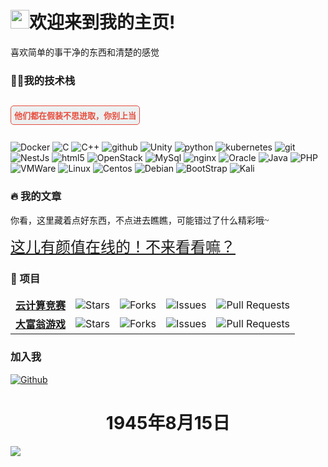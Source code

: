 
<h1><img src="https://emojis.slackmojis.com/emojis/images/1531849430/4246/blob-sunglasses.gif?1531849430" width="30"/>欢迎来到我的主页!</h1>
喜欢简单的事干净的东西和清楚的感觉
<h3 >🧑‍💻我的技术栈 </h3>
<p style="font-size: 13px; font-weight: bold; color: #e74c3c; background-color: #ecf0f1; border: 1px solid #e74c3c; padding: 5px; border-radius: 5px; display: inline-block;">
    他们都在假装不思进取，你别上当
</p>

<p>
  <img alt="Docker" src="https://img.shields.io/badge/-Docker-46a2f1?style=flat-square&logo=docker&logoColor=white" />
    <img alt="C" src="https://img.shields.io/badge/-C语言-2088FF?style=flat-square&logo=C&logoColor=white" />
  <img alt="C++" src="https://img.shields.io/badge/-C++-2088FF?style=flat-square&logo=C&logoColor=white" />
  <img alt="github" src="https://img.shields.io/badge/-github-5849BE?style=flat-square&logo=github&logoColor=white" />
  <img alt="Unity" src="https://img.shields.io/badge/-Unity-311C87?style=flat-square&logo=unity&logoColor=white" />
  <img alt="python" src="https://img.shields.io/badge/-python-B7178C?style=flat-square&logo=python&logoColor=white" />
  <img alt="kubernetes" src="https://img.shields.io/badge/-kubernetes-CC6699?style=flat-square&logo=kubernetes&logoColor=white" />
  <img alt="git" src="https://img.shields.io/badge/-Git-F05032?style=flat-square&logo=git&logoColor=white" />
  <img alt="NestJs" src="https://img.shields.io/badge/-NestJs-ea2845?style=flat-square&logo=nestjs&logoColor=white" />
  <img alt="html5" src="https://img.shields.io/badge/-HTML5-E34F26?style=flat-square&logo=html5&logoColor=white" />
  <img alt="OpenStack" src="https://img.shields.io/badge/-OpenStack-FB542B?style=flat-square&logo=openstack&logoColor=white" />
  <img alt="MySql" src="https://img.shields.io/badge/-MySql-EC4A3F?style=flat-square&logo=MySql&logoColor=white" />
  <img alt="nginx" src="https://img.shields.io/badge/-nginx-50B727?style=flat-square&logo=nginx&logoColor=white" />
  <img alt="Oracle" src="https://img.shields.io/badge/-Oracle-EC4A3F?style=flat-square&logo=oracle&logoColor=white" />
  <img alt="Java" src="https://img.shields.io/badge/-Java-F9A03C?style=flat-square&logo=OpenJDK&logoColor=white" />
  <img alt="PHP" src="https://img.shields.io/badge/-PHP-461f76?style=flat-square&logo=PHP&logoColor=white" />
  <img alt="VMWare" src="https://img.shields.io/badge/-VMWare-d32bdd?style=flat-square&logo=PHP&logoColor=white" />
  <img alt="Linux" src="https://img.shields.io/badge/-Linux-2b40dd?style=flat-square&logo=linux&logoColor=white" />
  <img alt="Centos" src="https://img.shields.io/badge/-Centos-501554?style=flat-square&logo=centos&logoColor=white" />
  <img alt="Debian" src="https://img.shields.io/badge/-Debian-43853d?style=flat-square&logo=Debian&logoColor=white" />
  <img alt="BootStrap" src="https://img.shields.io/badge/-BootStrap-b058b5?style=flat-square&logo=bootstrap&logoColor=white" />
  <img alt="Kali" src="https://img.shields.io/badge/-kali-150808?style=flat-square&logo=kalilinux&logoColor=white" />
</p>
<h3>🔥 我的文章</h3>
<p style="font-family: 'Comic Sans MS', cursive;">
    你看，这里藏着点好东西，不点进去瞧瞧，可能错过了什么精彩哦~
</p>
<p>
    <font size="5" face="Comic Sans MS">
        <a href="https://bytequestor.github.io" target="_blank" style="font-family: 'Comic Sans MS', cursive;">这儿有颜值在线的！不来看看嘛？</a>
    </font>
</p>



<h3>🎁 项目</h3>
<table>
  <thead align="center">
    <tr border: none;>
  <tbody>
    <tr> 
      <td><a href="https://github.com/pzxy-cs/pzxy-cloud-competition"><b>云计算竞赛</b></a></td>
      <td><img alt="Stars" src="https://img.shields.io/github/stars/thmsgbrt/react-simple-pull-to-refresh?style=flat-square&labelColor=343b41"/></td>
      <td><img alt="Forks" src="https://img.shields.io/github/forks/thmsgbrt/react-simple-pull-to-refresh?style=flat-square&labelColor=343b41"/></td>
      <td><img alt="Issues" src="https://img.shields.io/github/issues/thmsgbrt/react-simple-pull-to-refresh?style=flat-square&labelColor=343b41"/></td>
      <td><img alt="Pull Requests" src="https://img.shields.io/github/issues-pr/thmsgbrt/react-simple-pull-to-refresh?style=flat-square&labelColor=343b41"/></td>
    </tr>

<tr> 
      <td><a href="http://124.70.26.87/monopoly/"><b>大富翁游戏</b></a></td>
      <td><img alt="Stars" src="https://img.shields.io/github/stars/thmsgbrt/react-simple-pull-to-refresh?style=flat-square&labelColor=343b41"/></td>
      <td><img alt="Forks" src="https://img.shields.io/github/forks/thmsgbrt/react-simple-pull-to-refresh?style=flat-square&labelColor=343b41"/></td>
      <td><img alt="Issues" src="https://img.shields.io/github/issues/thmsgbrt/react-simple-pull-to-refresh?style=flat-square&labelColor=343b41"/></td>
      <td><img alt="Pull Requests" src="https://img.shields.io/github/issues-pr/thmsgbrt/react-simple-pull-to-refresh?style=flat-square&labelColor=343b41"/></td>
    </tr>

  </tbody>
</table>
 

<h3>加入我</h3>
<p>
  <a href="https://github.com/ByteQuestor/bytequestor" target="_blank">
  <img alt="Github" src="https://img.shields.io/badge/GitHub-%2312100E.svg?&style=for-the-badge&logo=Github&logoColor=white" />
  </a> 
</p>

<h1 style="text-align: center;">1945年8月15日</h1>
<img src="https://raw.gitmirror.com/ByteQuestor/picture/main/japan2.jpg" style="vertical-align:middle"/>
